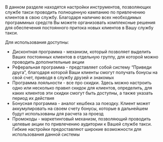 В данном разделе находятся настройки инструментов, позволяющих службе такси проводить полноценную кампанию по привлечению клиентов в свою службу. Благодаря наличию всех необходимых программных средств Вы можете организовать комплексные решения для обеспечения постоянного притока новых клиентов в Вашу службу такси.

Для использования доступны:

* Дисконтная программа - механизм, который позволяет выделить Ваших постоянных клиентов в отдельную группу, для которой можно проводить дополнительные акции
* Реферальная программа - представляет собой систему “Приведи друга”, благодаря которой Ваши клиенты смогут получать бонусы на свой счет, приводя в службу друзей и знакомых
* Программа лояльности - все про скидки. Здесь можно настроить одно или несколько правил скидок для клиентов, определить, для каких клиентов эти скидки смогут быть доступны, а также указать период их действия
* Бонусная программа - аналог кешбека за поездку. Клиент может аккумулировать на своем счету бонусы, которые в дальнейшем будут использованы для расчета за проезд
* Промокоды - маркетинговый механизм, позволяющий проводить целевые акции по привлечению аудитории к Вашей службе такси. Гибкие настройки предоставляют широкие возможности для использования данной системы